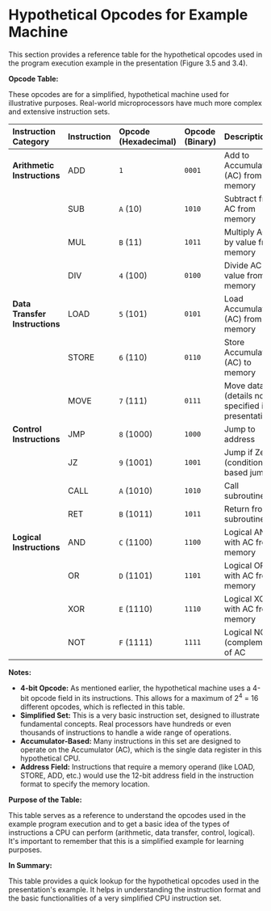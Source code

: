 # Hypothetical Opcodes for Example Machine

This section provides a reference table for the hypothetical opcodes used in the program execution example in the presentation (Figure 3.5 and 3.4).

**Opcode Table:**

These opcodes are for a simplified, hypothetical machine used for illustrative purposes. Real-world microprocessors have much more complex and extensive instruction sets.

| Instruction Category       | Instruction | Opcode (Hexadecimal) | Opcode (Binary) | Description                                    |
| :------------------------- | :---------- | :------------------- | :-------------- | :--------------------------------------------- |
| **Arithmetic Instructions** | ADD         | `1`                  | `0001`          | Add to Accumulator (AC) from memory          |
|                            | SUB         | `A` (10)             | `1010`          | Subtract from AC from memory                   |
|                            | MUL         | `B` (11)             | `1011`          | Multiply AC by value from memory              |
|                            | DIV         | `4` (100)            | `0100`          | Divide AC by value from memory                 |
| **Data Transfer Instructions** | LOAD        | `5` (101)            | `0101`          | Load Accumulator (AC) from memory              |
|                            | STORE       | `6` (110)            | `0110`          | Store Accumulator (AC) to memory               |
|                            | MOVE        | `7` (111)            | `0111`          | Move data (details not specified in presentation) |
| **Control Instructions**    | JMP         | `8` (1000)           | `1000`          | Jump to address                                |
|                            | JZ          | `9` (1001)           | `1001`          | Jump if Zero (condition based jump)            |
|                            | CALL        | `A` (1010)           | `1010`          | Call subroutine                                |
|                            | RET         | `B` (1011)           | `1011`          | Return from subroutine                         |
| **Logical Instructions**    | AND         | `C` (1100)           | `1100`          | Logical AND with AC from memory               |
|                            | OR          | `D` (1101)           | `1101`          | Logical OR with AC from memory                |
|                            | XOR         | `E` (1110)           | `1110`          | Logical XOR with AC from memory               |
|                            | NOT         | `F` (1111)           | `1111`          | Logical NOT (complement) of AC                 |

**Notes:**

*   **4-bit Opcode:**  As mentioned earlier, the hypothetical machine uses a 4-bit opcode field in its instructions. This allows for a maximum of 2<sup>4</sup> = 16 different opcodes, which is reflected in this table.
*   **Simplified Set:** This is a very basic instruction set, designed to illustrate fundamental concepts. Real processors have hundreds or even thousands of instructions to handle a wide range of operations.
*   **Accumulator-Based:** Many instructions in this set are designed to operate on the Accumulator (AC), which is the single data register in this hypothetical CPU.
*   **Address Field:** Instructions that require a memory operand (like LOAD, STORE, ADD, etc.) would use the 12-bit address field in the instruction format to specify the memory location.

**Purpose of the Table:**

This table serves as a reference to understand the opcodes used in the example program execution and to get a basic idea of the types of instructions a CPU can perform (arithmetic, data transfer, control, logical). It's important to remember that this is a simplified example for learning purposes.

**In Summary:**

This table provides a quick lookup for the hypothetical opcodes used in the presentation's example. It helps in understanding the instruction format and the basic functionalities of a very simplified CPU instruction set.